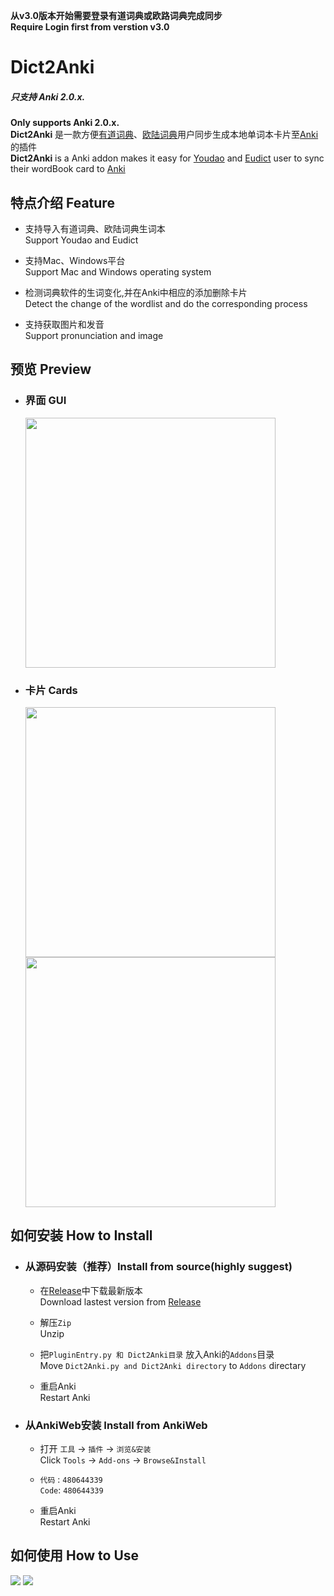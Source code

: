 **从v3.0版本开始需要登录有道词典或欧路词典完成同步**  
**Require Login first from verstion v3.0**
# Dict2Anki
##### **只支持 Anki 2.0.x.**  
**Only supports Anki 2.0.x.**    
**Dict2Anki** 是一款方便[有道词典](http://cidian.youdao.com/multi.html)、[欧陆词典](https://www.eudic.net/)用户同步生成本地单词本卡片至[Anki](https://apps.ankiweb.net/#download)的插件  
**Dict2Anki** is a Anki addon makes it easy for [Youdao](http://cidian.youdao.com/multi.html) and [Eudict](https://www.eudic.net/) user to sync their wordBook card to [Anki](https://apps.ankiweb.net/#download)

## 特点介绍 Feature
- 支持导入有道词典、欧陆词典生词本  
  Support Youdao and Eudict 

- 支持Mac、Windows平台  
  Support Mac and Windows operating system

- 检测词典软件的生词变化,并在Anki中相应的添加删除卡片  
  Detect the change of the wordlist and do the corresponding process  

- 支持获取图片和发音  
  Support pronunciation and image 

## 预览 Preview
- ### 界面 GUI
  <img src = "https://raw.githubusercontent.com/megachweng/Dict2Anki/master/screenshots/GUI.PNG" width=400>

- ### 卡片 Cards
  <span><img src = "https://raw.githubusercontent.com/megachweng/Dict2Anki/master/screenshots/card-front.png" width=400></span>
  <span><img src = "https://raw.githubusercontent.com/megachweng/Dict2Anki/master/screenshots/card-back.png" width=400></span>
## 如何安装 How to Install
- ### 从源码安装（推荐）Install from source(highly suggest)
    - 在[Release](https://github.com/megachweng/Dict2Anki/releases)中下载最新版本  
      Download lastest version from [Release](https://github.com/megachweng/Dict2Anki/releases)  

    - 解压`Zip`    
      Unzip

    - 把`PluginEntry.py 和 Dict2Anki目录` 放入Anki的`Addons`目录  
      Move `Dict2Anki.py and Dict2Anki directory` to `Addons` directary

    - 重启Anki  
      Restart Anki 

- ### 从AnkiWeb安装 Install from AnkiWeb
    - 打开 `工具` -> `插件` -> `浏览&安装`  
    Click `Tools` -> `Add-ons` -> `Browse&Install` 

    - `代码` : `480644339`  
    `Code`: `480644339`

    - 重启Anki  
    Restart Anki 
## 如何使用 How to Use
<span><img src = "https://raw.githubusercontent.com/megachweng/Dict2Anki/master/screenshots/firstsync.gif" ></span>
<span><img src = "https://raw.githubusercontent.com/megachweng/Dict2Anki/master/screenshots/secondsync.gif" ></span>


